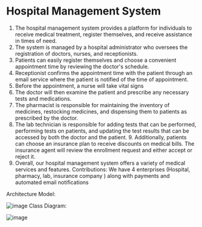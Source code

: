 #  Hospital Management System


1. The hospital management system provides a platform for individuals to receive medical treatment, register themselves, and receive assistance in times of need.
2. The system is managed by a hospital administrator who oversees the registration of doctors, nurses, and receptionists. 
3. Patients can easily register themselves and choose a convenient appointment time by reviewing the doctor's schedule. 
4. Receptionist confirms the appointment time with the patient through an email service where the patient is notified of the time of appointment.
5. Before the appointment, a nurse will take vital signs
6. The doctor will then examine the patient and prescribe any necessary tests and medications. 
7. The pharmacist is responsible for maintaining the inventory of medicines, restocking medicines, and dispensing them to patients as prescribed by the doctor. 
8. The lab technician is responsible for adding tests that can be performed, performing tests on patients, and updating the test results that can be accessed by both the doctor and the patient. 9. Additionally, patients can choose an insurance plan to receive discounts on medical bills. The insurance agent will review the enrollment request and either accept or reject it.
10. Overall, our hospital management system offers a variety of medical services and features.
Contributions:
We have  4 enterprises (Hospital, pharmacy, lab, insurance company ) along with payments and automated email notifications



Architecture Model:


![image](https://user-images.githubusercontent.com/122681973/233892342-18994ad1-26fb-4ae8-bf71-0d65f795306d.png)
Class Diagram:


![image](https://user-images.githubusercontent.com/122681973/233892434-8a884862-36a2-4d03-b1a2-d15dcaeccf91.png)


